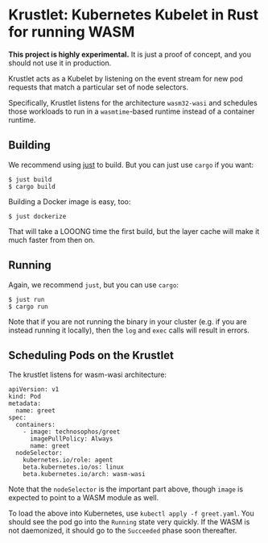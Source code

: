 # Krustlet: Kubernetes Kubelet in Rust for running WASM

**This project is highly experimental.** It is just a proof of concept, and you should not use it in production.

Krustlet acts as a Kubelet by listening on the event stream for new pod requests that match a particular set of node selectors.

Specifically, Krustlet listens for the architecture `wasm32-wasi` and schedules those workloads to run in a `wasmtime`-based runtime instead of a container runtime.

## Building

We recommend using [just](https://github.com/casey/just) to build. But you can just use `cargo` if you want:

```console
$ just build
$ cargo build
```

Building a Docker image is easy, too:

```console
$ just dockerize
```

That will take a LOOONG time the first build, but the layer cache will make it much faster from then on.

## Running

Again, we recommend `just`, but you can use `cargo`:

```
$ just run
$ cargo run
```

Note that if you are not running the binary in your cluster (e.g. if you are instead running it locally), then the `log` and `exec` calls will result in errors.

## Scheduling Pods on the Krustlet

The krustlet listens for wasm-wasi architecture:

```
apiVersion: v1
kind: Pod
metadata:
  name: greet
spec:
  containers:
    - image: technosophos/greet
      imagePullPolicy: Always
      name: greet
  nodeSelector:
    kubernetes.io/role: agent
    beta.kubernetes.io/os: linux
    beta.kubernetes.io/arch: wasm-wasi
```

Note that the `nodeSelector` is the important part above, though `image` is expected to point to a WASM module as well.

To load the above into Kubernetes, use `kubectl apply -f greet.yaml`. You should see the pod go into the `Running` state very quickly. If the WASM is not daemonized, it should go to the `Succeeded` phase soon thereafter.